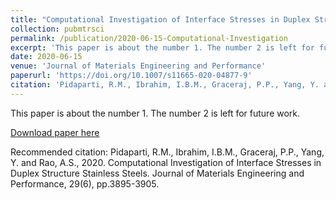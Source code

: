 ```yaml
---
title: "Computational Investigation of Interface Stresses in Duplex Structure Stainless Steels"
collection: pubmtrsci
permalink: /publication/2020-06-15-Computational-Investigation
excerpt: 'This paper is about the number 1. The number 2 is left for future work.'
date: 2020-06-15
venue: 'Journal of Materials Engineering and Performance'
paperurl: 'https://doi.org/10.1007/s11665-020-04877-9'
citation: 'Pidaparti, R.M., Ibrahim, I.B.M., Graceraj, P.P., Yang, Y. and Rao, A.S., 2020. Computational Investigation of Interface Stresses in Duplex Structure Stainless Steels. Journal of Materials Engineering and Performance, 29(6), pp.3895-3905.'
---
```

This paper is about the number 1. The number 2 is left for future work.

[Download paper here](http://academicpages.github.io/files/paper1.pdf)

Recommended citation:
Pidaparti, R.M., Ibrahim, I.B.M., Graceraj, P.P., Yang, Y. and Rao, A.S., 2020. Computational Investigation of Interface Stresses in Duplex Structure Stainless Steels. Journal of Materials Engineering and Performance, 29(6), pp.3895-3905.
